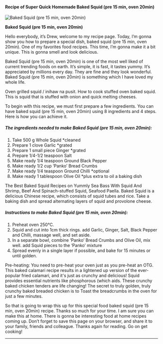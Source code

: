             

#### Recipe of Super Quick Homemade Baked Squid (pre 15 min, oven 20min)

![Baked Squid (pre 15 min, oven 20min)](https://img-global.cpcdn.com/recipes/ccc5d5e92571e86f/751x532cq70/baked-squid-pre-15-min-oven-20min-recipe-main-photo.jpg)

**Baked Squid (pre 15 min, oven 20min)**

Hello everybody, it’s Drew, welcome to my recipe page. Today, I’m gonna show you how to prepare a special dish, baked squid (pre 15 min, oven 20min). One of my favorites food recipes. This time, I’m gonna make it a bit unique. This is gonna smell and look delicious.

Baked Squid (pre 15 min, oven 20min) is one of the most well liked of current trending foods on earth. It’s simple, it is fast, it tastes yummy. It’s appreciated by millions every day. They are fine and they look wonderful. Baked Squid (pre 15 min, oven 20min) is something which I have loved my whole life.

Oven grilled squid / inihaw na pusit. How to cook stuffed oven baked squid. This is squid that is stuffed with onion and quick melting cheeses.

To begin with this recipe, we must first prepare a few ingredients. You can have baked squid (pre 15 min, oven 20min) using 8 ingredients and 4 steps. Here is how you can achieve it.

##### The ingredients needed to make Baked Squid (pre 15 min, oven 20min):

1.  Take 500 g Whole Squid \*cleaned
2.  Prepare 1 clove Garlic \*grated
3.  Prepare 1 small piece Ginger \*grated
4.  Prepare 1/4-1/2 teaspoon Salt
5.  Make ready 1/4 teaspoon Ground Black Pepper
6.  Make ready 1/2 cup ‘Panko’ Bread Crumbs
7.  Make ready 1/4 teaspoon Ground Chilli \*optional
8.  Make ready 1 tablespoon Olive Oil \*plus extra to oil a baking dish

The Best Baked Squid Recipes on Yummly Sea Bass With Squid And Shrimp, Beef And Spinach-stuffed Squid, Seafood Paella. Baked Squid is a delicious Chinese recipe, which consists of squid tubes and rice. Take a baking dish and spread alternating layers of squid and provolone cheese.

##### Instructions to make Baked Squid (pre 15 min, oven 20min):

1.  Preheat oven 250°C.
2.  Squid and cut into 1cm thick rings. add Garlic, Ginger, Salt, Black Pepper and Chilli, massage well, and set aside.
3.  In a separate bowl, combine ‘Panko’ Bread Crumbs and Olive Oil, mix well. add Squid pieces to the ‘Panko’ mixture
4.  Spread evenly in a single layer if possible, and bake for 15 minutes or until golden.

Pre-heating: You need to pre-heat your oven just as you pre-heat an OTG. This baked calamari recipe results in a lightened up version of the ever-popular fried calamari, and it's just as crunchy and delicious! Squid provides essential nutrients like phosphorous (which aids. These crunchy baked chicken tenders are life changing! The secret to truly golden, truly crunchy baked breaded chicken is to Toast the breadcrumbs in the oven for just a few minutes.

So that is going to wrap this up for this special food baked squid (pre 15 min, oven 20min) recipe. Thanks so much for your time. I am sure you can make this at home. There is gonna be interesting food at home recipes coming up. Don’t forget to save this page on your browser, and share it to your family, friends and colleague. Thanks again for reading. Go on get cooking!

* * *